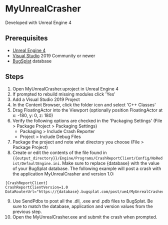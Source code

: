 # MyUnrealCrasher

Developed with Unreal Engine 4

## Prerequisites
* [Unreal Engine 4](https://www.unrealengine.com/download)
* [Visual Studio](https://visualstudio.microsoft.com/downloads/) 2019 Community or newer
* [BugSplat](https://app.bugsplat.com/v2/company) database

## Steps
1. Open MyUnrealCrasher.uproject in Unreal Engine 4
2. If prompted to rebuild missing modules click 'Yes'
3. Add a Visual Studio 2019 Project
4. In the Content Browser, click the folder icon and select 'C++ Classes'
5. Drag FloatingActor into the Viewport (optionally position FloatingActor at x: -180, y: 0, z: 180)
6. Verify the following options are checked in the 'Packaging Settings' (File > Package Project > Packaging Settings)
    * Packaging > Include Crash Reporter
    * Project > Include Debug Files
7. Package the project and note what directory you choose (File > Package Project)
8. Create or edit the contents of the file found in `{{output_directory}}/Engine/Programs/CrashReportClient/Config/NoRedist/DefaultEngine.ini`. Make sure to replace {database} with the value of your BugSplat database. The following example will post a crash with the application MyUnrealCrasher and version 1.0:
```
[CrashReportClient]
CrashReportClientVersion=1.0
DataRouterUrl="https://{database}.bugsplat.com/post/ue4/MyUnrealCrasher/1.0"
```
9. Use SendPdbs to post all the .dll, .exe and .pdb files to BugSplat. Be sure to match the database, application and version values from the previous step.
10. Open the MyUnrealCrasher.exe and submit the crash when prompted.
